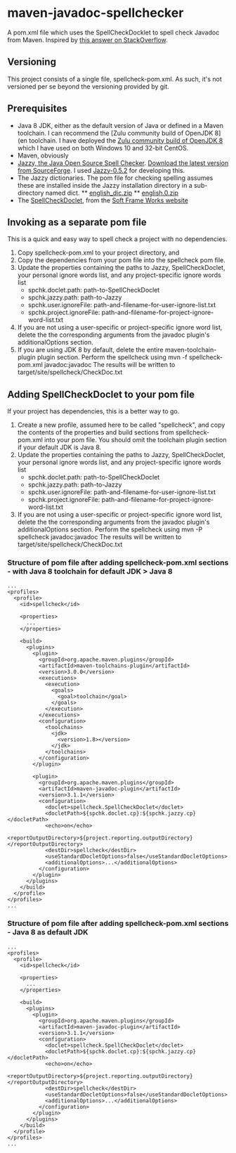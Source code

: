 # maven-javadoc-spellchecker
A pom.xml file which uses the SpellCheckDocklet to spell check Javadoc from Maven. Inspired by [this answer on StackOverflow](https://stackoverflow.com/a/5458962/259686).

## Versioning
This project consists of a single file, spellcheck-pom.xml. As such, it's not versioned per se beyond the versioning provided by git.

## Prerequisites
* Java 8 JDK, either as the default version of Java or defined in a Maven toolchain. I can recommend the [Zulu community build of OpenJDK 8](en toolchain. I have deployed the [Zulu community build of OpenJDK 8](https://www.azul.com/downloads/zulu-community/) which I have used on both Windows 10 and 32-bit CentOS.
* Maven, obviously
* [Jazzy, the Java Open Source Spell Checker](http://jazzy.sourceforge.net/). [Download the latest version from SourceForge](https://sourceforge.net/projects/jazzy/files/Jazzy/). I used [Jazzy-0.5.2](https://sourceforge.net/projects/jazzy/files/Jazzy/Jazzy-0.5.2/) for developing this.
* The Jazzy dictionaries. The pom file for checking spelling assumes these are installed inside the Jazzy installation directory in a sub-directory named dict.
** [english_dic.zip](https://sourceforge.net/projects/jazzy/files/Dictionaries/English/english_dic.zip/download)
** [english.0.zip](https://sourceforge.net/projects/jazzy/files/Dictionaries/English/english.0.zip/download)
* The [SpellCheckDoclet](http://www.softframeworks.com/etc/spellcheck/SpellCheckDoclet.html), from the [Soft Frame Works website](http://www.softframeworks.com/download/downloadFreeFile.php?file_name=spellCheckDoclet/SpellCheckDoclet.zip)

## Invoking as a separate pom file
This is a quick and easy way to spell check a project with no dependencies.
1. Copy spellcheck-pom.xml to your project directory, and
1. Copy the dependencies from your pom file into the spellcheck pom file.
1. Update the properties containing the paths to Jazzy, SpellCheckDoclet, your personal ignore words list, and any project-specific ignore words list
   * spchk.doclet.path: path-to-SpellCheckDoclet
   * spchk.jazzy.path: path-to-Jazzy
   * spchk.user.ignoreFile: path-and-filename-for-user-ignore-list.txt
   * spchk.project.ignoreFile: path-and-filename-for-project-ignore-word-list.txt
1. If you are not using a user-specific or project-specific ignore word list, delete the the corresponding arguments from the javadoc plugin's additionalOptions section.
1. If you are using JDK 8 by default, delete the entire maven-toolchain-plugin plugin section.
Perform the spellcheck using
    mvn -f spellcheck-pom.xml javadoc:javadoc
The results will be written to target/site/spellcheck/CheckDoc.txt

## Adding SpellCheckDoclet to your pom file
If your project has dependencies, this is a better way to go.
1. Create a new profile, assumed here to be called "spellcheck", and copy the contents of the properties and build sections from
spellcheck-pom.xml into your pom file. You should omit the toolchain plugin section if your default JDK is Java 8.
1. Update the properties containing the paths to Jazzy, SpellCheckDoclet, your personal ignore words list, and any project-specific ignore words list
   * spchk.doclet.path: path-to-SpellCheckDoclet
   * spchk.jazzy.path: path-to-Jazzy
   * spchk.user.ignoreFile: path-and-filename-for-user-ignore-list.txt
   * spchk.project.ignoreFile: path-and-filename-for-project-ignore-word-list.txt
1. If you are not using a user-specific or project-specific ignore word list, delete the the corresponding arguments from the javadoc plugin's additionalOptions section.
Perform the spellcheck using
    mvn -P spellcheck javadoc:javadoc
The results will be written to target/site/spellcheck/CheckDoc.txt

### Structure of pom file after adding spellcheck-pom.xml sections - with Java 8 toolchain for default JDK > Java 8
```
...
<profiles>
  <profile>
    <id>spellcheck</id>

    <properties>
      ...
    </properties>

    <build>
      <plugins>
        <plugin>
          <groupId>org.apache.maven.plugins</groupId>
          <artifactId>maven-toolchains-plugin</artifactId>
          <version>3.0.0</version>
          <executions>
            <execution>
              <goals>
                <goal>toolchain</goal>
              </goals>
            </execution>
          </executions>
          <configuration>
            <toolchains>
              <jdk>
                <version>1.8></version>
              </jdk>
            </toolchains>
          </configuration>
        </plugin>

        <plugin>
          <groupId>org.apache.maven.plugins</groupId>
          <artifactId>maven-javadoc-plugin</artifactId>
          <version>3.1.1</version>
          <configuration>
            <doclet>spellcheck.SpellCheckDoclet</doclet>
            <docletPath>${spchk.doclet.cp}:${spchk.jazzy.cp}</docletPath>
            <echo>on</echo>
            <reportOutputDirectory>${project.reporting.outputDirectory}</reportOutputDirectory>
            <destDir>spellcheck</destDir>
            <useStandardDocletOptions>false</useStandardDocletOptions>
            <additionalOptions>...</additionalOptions>
          </configuration>
        </plugin>
      </plugins>
    </build>
  </profile>
</profiles>
...
```

### Structure of pom file after adding spellcheck-pom.xml sections - Java 8 as default JDK
```
...
<profiles>
  <profile>
    <id>spellcheck</id>

    <properties>
      ...
    </properties>

    <build>
      <plugins>
        <plugin>
          <groupId>org.apache.maven.plugins</groupId>
          <artifactId>maven-javadoc-plugin</artifactId>
          <version>3.1.1</version>
          <configuration>
            <doclet>spellcheck.SpellCheckDoclet</doclet>
            <docletPath>${spchk.doclet.cp}:${spchk.jazzy.cp}</docletPath>
            <echo>on</echo>
            <reportOutputDirectory>${project.reporting.outputDirectory}</reportOutputDirectory>
            <destDir>spellcheck</destDir>
            <useStandardDocletOptions>false</useStandardDocletOptions>
            <additionalOptions>...</additionalOptions>
          </configuration>
        </plugin>
      </plugins>
    </build>
  </profile>
</profiles>
...
```
